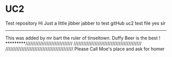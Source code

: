 # UC2
Test repository
Hi 
Just a little jibber jabber to test gitHub
uc2 test file yes sir
*******************************
This was added by mr bart the ruler of tinseltown.
Duffy Beer is the best ! 
*********/////////////////////////////
//////////////////////////////////////////
//////////////////////////////////////////
Please Call Moe's place and ask for homer
